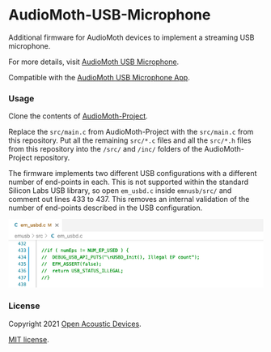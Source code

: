 # AudioMoth-USB-Microphone
Additional firmware for AudioMoth devices to implement a streaming USB microphone.

For more details, visit [AudioMoth USB Microphone](https://www.openacousticdevices.info/usb-microphone).

Compatible with the [AudioMoth USB Microphone App](https://github.com/OpenAcousticDevices/AudioMoth-USB-Microphone-App).

### Usage ####

Clone the contents of [AudioMoth-Project](https://github.com/OpenAcousticDevices/AudioMoth-Project).

Replace the ```src/main.c``` from AudioMoth-Project with the ```src/main.c``` from this repository. Put all the remaining ```src/*.c``` files and all the ```src/*.h``` files from this repository into the ```/src/``` and ```/inc/``` folders of the AudioMoth-Project repository. 

The firmware implements two different USB configurations with a different number of end-points in each. This is not supported within the standard Silicon Labs USB library, so open ```em_usbd.c``` inside ```emnusb/src/``` and comment out lines 433 to 437. This removes an internal validation of the number of end-points described in the USB configuration.

![alt text](https://github.com/OpenAcousticDevices/AudioMoth-USB-Microphone/blob/main/comment.png)

### License ###

Copyright 2021 [Open Acoustic Devices](http://www.openacousticdevices.info/).

[MIT license](http://www.openacousticdevices.info/license).
